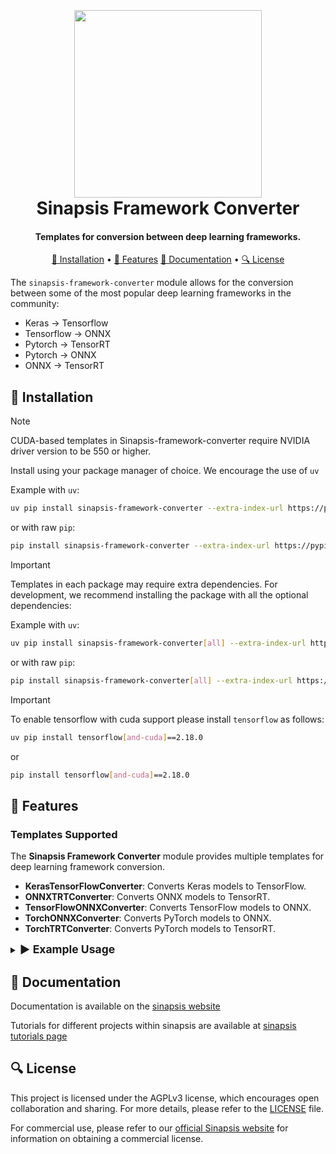 <h1 align="center">
<br>
<br>
<a href="https://sinapsis.tech/">
  <img
    src="https://github.com/Sinapsis-AI/brand-resources/blob/main/sinapsis_logo/4x/logo.png?raw=true"
    alt="" width="300">
</a>
<br>
Sinapsis Framework Converter
<br>
</h1>

<h4 align="center">Templates for conversion between deep learning frameworks.</h4>

<p align="center">
<a href="#installation">🐍 Installation</a> •
<a href="#features">🚀 Features</a>
<a href="#documentation">📙 Documentation</a> •
<a href="#license">🔍 License</a>
</p>

The `sinapsis-framework-converter` module allows for the conversion between some of the most popular deep learning frameworks in the community:
- Keras -> Tensorflow
- Tensorflow -> ONNX
- Pytorch -> TensorRT
- Pytorch -> ONNX
- ONNX -> TensorRT






<h2 id="installation">🐍 Installation</h2>

> [!NOTE]
> CUDA-based templates in Sinapsis-framework-converter require NVIDIA driver version to be 550 or higher.

Install using your package manager of choice. We encourage the use of `uv`

Example with <code>uv</code>:

```bash
uv pip install sinapsis-framework-converter --extra-index-url https://pypi.sinapsis.tech
```
or with raw <code>pip</code>:
```bash
pip install sinapsis-framework-converter --extra-index-url https://pypi.sinapsis.tech
```

> [!IMPORTANT]
> Templates in each package may require extra dependencies. For development, we recommend installing the package with all the optional dependencies:
>

Example with <code>uv</code>:

```bash
uv pip install sinapsis-framework-converter[all] --extra-index-url https://pypi.sinapsis.tech
```
or with raw <code>pip</code>:
```bash
pip install sinapsis-framework-converter[all] --extra-index-url https://pypi.sinapsis.tech
```

> [!IMPORTANT]
> To enable tensorflow with cuda support please install `tensorflow` as follows:
>
```bash
uv pip install tensorflow[and-cuda]==2.18.0
```
or
```bash
pip install tensorflow[and-cuda]==2.18.0
```



</details>
<h2 id="features">🚀 Features</h2>

<h3> Templates Supported</h3>

The **Sinapsis Framework Converter** module provides multiple templates for deep learning framework conversion.

- **KerasTensorFlowConverter**: Converts Keras models to TensorFlow.
- **ONNXTRTConverter**: Converts ONNX models to TensorRT.
- **TensorFlowONNXConverter**: Converts TensorFlow models to ONNX.
- **TorchONNXConverter**: Converts PyTorch models to ONNX.
- **TorchTRTConverter**: Converts PyTorch models to TensorRT.


<details>
<summary><strong><span style="font-size: 1.25em;">▶️ Example Usage</span></strong></summary>

The following example demonstrates how to use the **TorchONNXConverter** template to convert a PyTorch model into the ONNX format. The configuration sets up an agent with the necessary templates to load a model, convert it, and store the converted file. Below is the full YAML configuration, followed by a breakdown of each component.

```yaml
agent:
  name: conversion_agent

templates:
- template_name: InputTemplate
  class_name: InputTemplate
  attributes: {}

- template_name: TorchONNXConverter
  class_name: TorchONNXConverter
  template_input: InputTemplate
  attributes:
    model_name: resnet50
    save_model_path: true
    force_compilation: true
    opset_version: 12
    height: 224
    width: 224

```
This configuration defines an **agent** and a sequence of **templates** to perform model conversion.

1. **Input Handling (`InputTemplate`)**: This serves as the initial template.
2. **Model Conversion (`TorchONNXConverter`)**: Loads a PyTorch model (e.g., `resnet50`) and converts it to ONNX format. The template:
   - Uses the **`model_name`** attribute to specify which PyTorch model to convert.
   - Applies the **`opset_version`** attribute to define the ONNX operator set version (e.g., `12`).
   - Adjusts the input tensor dimensions using **`height`** and **`width`**.
   - Enables **`force_compilation`** to ensure the model is recompiled if needed.
3. **Saving the Converted Model**: The **`save_model_path`** attribute is set to `true`, ensuring that the output ONNX model path is saved in the DataContainer.

</details>

<h2 id="documentation">📙 Documentation</h2>

Documentation is available on the [sinapsis website](https://docs.sinapsis.tech/docs)

Tutorials for different projects within sinapsis are available at [sinapsis tutorials page](https://docs.sinapsis.tech/tutorials)

<h2 id="license">🔍 License</h2>

This project is licensed under the AGPLv3 license, which encourages open collaboration and sharing. For more details, please refer to the [LICENSE](LICENSE) file.

For commercial use, please refer to our [official Sinapsis website](https://sinapsis.tech) for information on obtaining a commercial license.
